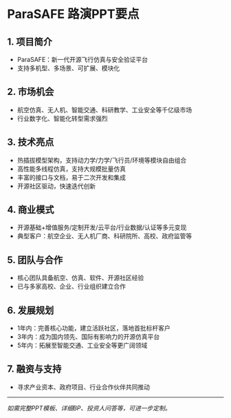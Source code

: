 # ParaSAFE 路演PPT要点

## 1. 项目简介
- ParaSAFE：新一代开源飞行仿真与安全验证平台
- 支持多机型、多场景、可扩展、模块化

## 2. 市场机会
- 航空仿真、无人机、智能交通、科研教学、工业安全等千亿级市场
- 行业数字化、智能化转型需求强烈

## 3. 技术亮点
- 热插拔模型架构，支持动力学/力学/飞行员/环境等模块自由组合
- 高性能多线程仿真，支持大规模批量仿真
- 丰富的接口与文档，易于二次开发和集成
- 开源社区驱动，快速迭代创新

## 4. 商业模式
- 开源基础+增值服务/定制开发/云平台/行业数据/认证等多元变现
- 典型客户：航空企业、无人机厂商、科研院所、高校、政府监管等

## 5. 团队与合作
- 核心团队具备航空、仿真、软件、开源社区经验
- 已与多家高校、企业、行业组织建立合作

## 6. 发展规划
- 1年内：完善核心功能，建立活跃社区，落地首批标杆客户
- 3年内：成为国内领先、国际有影响力的开源仿真平台
- 5年内：拓展至智能交通、工业安全等更广阔领域

## 7. 融资与支持
- 寻求产业资本、政府项目、行业合作伙伴共同推动

---

*如需完整PPT模板、详细BP、投资人问答等，可进一步定制。* 